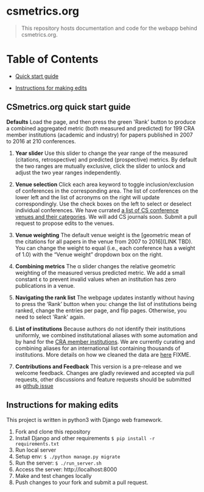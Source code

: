 # csmetrics.org

> This repository hosts documentation and code for the webapp behind csmetrics.org. 

# Table of Contents

* [Quick start guide](#quickstart)

* [Instructions for making edits](#pushreq)

## <a name="quickstart"></a>CSmetrics.org quick start guide

**Defaults** Load the page, and then press the green 'Rank' button to produce a combined aggregated metric (both measured and predicted) for 199 CRA member institutions (academic and industry) for papers published in 2007 to 2016 at 210 conferences. 

1. **Year slider** Use this slider to change the year range of the measured (citations, retrospective) and predicted (prospective) metrics. By default the two ranges are mutually exclusive, click the slider to unlock and adjust the two year ranges independently.

2. **Venue selection** Click each area keyword to toggle inclusion/exclusion of conferences in the corresponding area. The list of conferences on the lower left and the list of acronyms on the right will update correspondingly. Use the check boxes on the left to select or deselect individual conferences.  We have currated [a list of CS conference venues and their categories](https://github.com/csmetrics/csmetrics.org/blob/master/app/data/venue_category.csv).  We will add CS journals soon. Submit a pull request to propose edits to the venues. 

3. **Venue weighting** The default venue weight is the [geometric mean of the citations for all papers in the venue from 2007 to 2016](LINK TBD). You can change the weight to equal (i.e., each conference has a weight of 1.0) with the “Venue weight” dropdown box on the right. 

4. **Combining metrics** The α slider changes the relative geometric weighting of the measured versus predicted metric. We add a small constant ε to prevent invalid values when an institution has zero publications in a venue. 

5. **Navigating the rank list** The webpage updates instantly without having to press the ‘Rank’ button when you: change the list of institutions being ranked, change the entries per page, and flip pages. Otherwise, you need to select 'Rank' again. 

6. **List of institutions**  Because authors do not identify their institutions uniformly, we combined institutational aliases with some automation and by hand for the [CRA member institutions](https://github.com/csmetrics/csmetrics.org/blob/master/app/data/member_list.csv). We are currently curating and combining aliases for an international list containing thousands of institutions.  More details on how we cleaned the data are [here]() FIXME.

7. **Contributions and Feedback** This version is a pre-release and we welcome feedback. Changes are gladly reviewed and accepted via pull requests, other discussions and feature requests should be submitted as [github issue](https://github.com/csmetrics/csmetrics.org/issues)


## <a name="pushreq"></a>Instructions for making edits

This project is written in python3 with Django web framework. 

1. Fork and clone this repository
1. Install Django and other requirements `$ pip install -r requirements.txt`
1. Run local server
  1. Setup env: `$ ./python manage.py migrate`
  2. Run the server: `$ ./run_server.sh`
  3. Access the server: http://localhost:8000
1. Make and test changes locally
1. Push changes to your fork and submit a pull request. 

